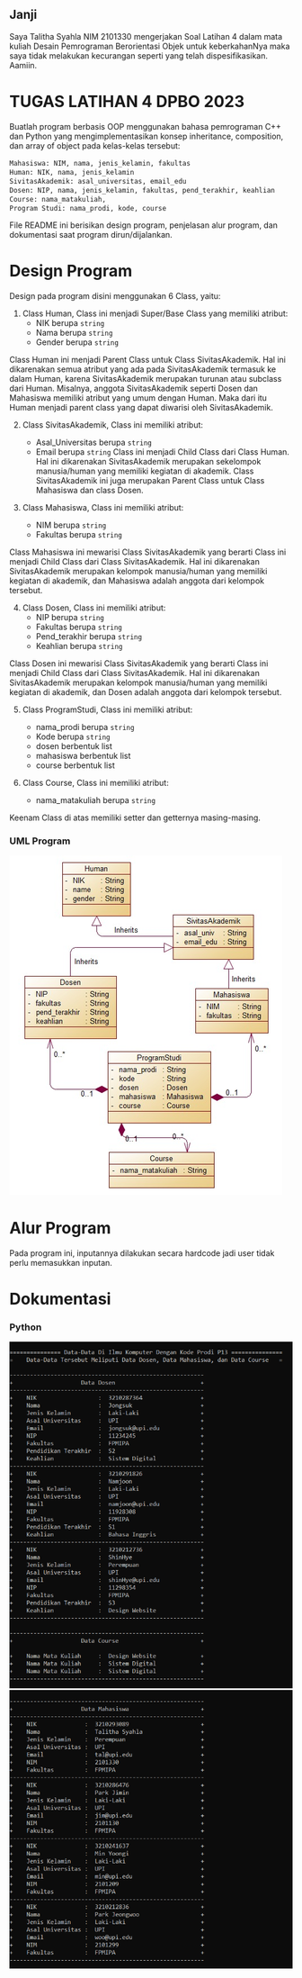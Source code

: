 ## Janji
Saya Talitha Syahla NIM 2101330 mengerjakan
Soal Latihan 4 dalam mata kuliah Desain Pemrograman Berorientasi Objek untuk keberkahanNya maka saya tidak melakukan 
kecurangan seperti yang telah dispesifikasikan. Aamiin.

# TUGAS LATIHAN 4 DPBO 2023
Buatlah program berbasis OOP menggunakan bahasa pemrograman C++ dan Python  yang mengimplementasikan konsep inheritance, composition, dan array of object pada kelas-kelas tersebut:

    Mahasiswa: NIM, nama, jenis_kelamin, fakultas
    Human: NIK, nama, jenis_kelamin
    SivitasAkademik: asal_universitas, email_edu
    Dosen: NIP, nama, jenis_kelamin, fakultas, pend_terakhir, keahlian
    Course: nama_matakuliah, 
    Program Studi: nama_prodi, kode, course

File README ini berisikan design program, penjelasan alur program, dan dokumentasi saat program dirun/dijalankan.

# Design Program
Design pada program disini menggunakan 6 Class, yaitu:

1) Class Human, Class ini menjadi Super/Base Class yang memiliki atribut:
    - NIK berupa `string`
    - Nama berupa `string`
    - Gender berupa `string`

Class Human ini menjadi Parent Class untuk Class SivitasAkademik. Hal ini dikarenakan semua atribut yang ada pada SivitasAkademik termasuk ke dalam Human, karena SivitasAkademik merupakan turunan atau subclass dari Human. Misalnya, anggota SivitasAkademik seperti Dosen dan Mahasiswa memiliki atribut yang umum dengan Human. Maka dari itu Human menjadi parent class yang dapat diwarisi oleh SivitasAkademik.

2) Class SivitasAkademik, Class ini memiliki atribut:
    - Asal_Universitas berupa `string`
    - Email berupa `string`
Class ini menjadi Child Class dari Class Human. Hal ini dikarenakan SivitasAkademik merupakan sekelompok manusia/human yang memiliki kegiatan di akademik. Class SivitasAkademik ini juga merupakan Parent Class untuk Class Mahasiswa dan class Dosen. 

3) Class Mahasiswa, Class ini memiliki atribut:
    - NIM berupa `string`
    - Fakultas berupa `string`

Class Mahasiswa ini mewarisi Class SivitasAkademik yang berarti Class ini menjadi Child Class dari Class SivitasAkademik. Hal ini dikarenakan SivitasAkademik merupakan kelompok manusia/human yang memiliki kegiatan di akademik, dan Mahasiswa adalah anggota dari kelompok tersebut.

4) Class Dosen, Class ini memiliki atribut:
    - NIP berupa `string`
    - Fakultas berupa `string`
    - Pend_terakhir berupa `string`
    - Keahlian berupa `string`

Class Dosen ini mewarisi Class SivitasAkademik yang berarti Class ini menjadi Child Class dari Class SivitasAkademik. Hal ini dikarenakan SivitasAkademik merupakan kelompok manusia/human yang memiliki kegiatan di akademik, dan Dosen adalah anggota dari kelompok tersebut.

5) Class ProgramStudi, Class ini memiliki atribut:
    - nama_prodi berupa `string`
    - Kode berupa `string`
    - dosen berbentuk list
    - mahasiswa berbentuk list
    - course berbentuk list

5) Class Course, Class ini memiliki atribut:
    - nama_matakuliah berupa `string`

Keenam Class di atas memiliki setter dan getternya masing-masing.

### UML Program

![UML program](/UML.png)

# Alur Program
Pada program ini, inputannya dilakukan secara hardcode jadi user tidak perlu memasukkan inputan. 

# Dokumentasi
### Python

![Python program](python/pic1.png)
![Python program](python/pic2.png)


